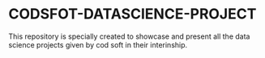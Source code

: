 # CODSFOT-DATASCIENCE-PROJECT
This repository is specially created  to showcase and present all the data science projects given by cod soft in their interinship.
